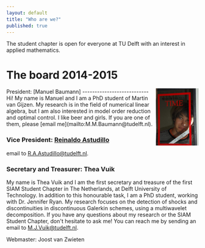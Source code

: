 ```yaml
---
layout: default
title: "Who are we?"
published: true
---
```


The student chapter is open for everyone at TU Delft with an interest in applied mathematics.

The board 2014-2015
===================


<img align="right" src="images/manuel.jpg" height="150" />
President: [Manuel Baumann]
---------------------------
Hi! My name is Manuel and I am a PhD student of Martin van Gijzen. My research is in the field of numerical linear algebra, but I am also interested in model order reduction and optimal control.
I like beer and girls. If you are one of them, please [email me](mailto:M.M.Baumann@tudelft.nl).

### Vice President: [Reinaldo Astudillo]
email to [R.A.Astudillo@tudelft.nl](mailto:R.A.Astudillo@tudelft.nl).

### Secretary and Treasurer: Thea Vuik 
My name is Thea Vuik and I am the first secretary and treasure of the first SIAM Student Chapter in The Netherlands, at Delft University of Technology. In addition to this honourable task, I am a PhD student, working with Dr. Jennifer Ryan. My research focuses on the detection of shocks and discontinuities in discontinuous Galerkin schemes, using a multiwavelet decomposition. If you have any questions about my research or the SIAM Student Chapter, don't hesitate to ask me! You can reach me by sending an email to [M.J.Vuik@tudelft.nl](mailto:M.J.Vuik@tudelft.nl).


Webmaster: Joost van Zwieten


[Manuel Baumann]: http://www.manuelbaumann.de
[Reinaldo Astudillo]: http://ta.twi.tudelft.nl/nw/users/rastudillo/
